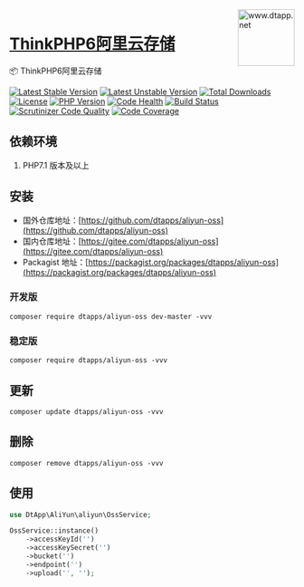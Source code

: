 <img align="right" width="100" src="https://kodo-cdn.dtapp.net/04/999e9f2f06d396968eacc10ce9bc8a.png" alt="www.dtapp.net"/>

<h1 align="left"><a href="https://www.dtapp.net/">ThinkPHP6阿里云存储</a></h1>

📦 ThinkPHP6阿里云存储

[![Latest Stable Version](https://poser.pugx.org/dtapps/aliyun-oss/v/stable)](https://packagist.org/packages/dtapps/aliyun-oss) 
[![Latest Unstable Version](https://poser.pugx.org/dtapps/aliyun-oss/v/unstable)](https://packagist.org/packages/dtapps/aliyun-oss) 
[![Total Downloads](https://poser.pugx.org/dtapps/aliyun-oss/downloads)](https://packagist.org/packages/dtapps/aliyun-oss) 
[![License](https://poser.pugx.org/dtapps/aliyun-oss/license)](https://packagist.org/packages/dtapps/aliyun-oss)
[![PHP Version](https://img.shields.io/badge/php-%3E%3D7.1-8892BF.svg)](http://www.php.net/)
[![Code Health](https://hn.devcloud.huaweicloud.com/codecheck/v1/codecheck/task/codehealth.svg?taskId=967ff699e95d485e84c4b821ac30a27e)](https://hn.devcloud.huaweicloud.com/codecheck/project/c7ff3e2d65674858bd363cb43ee6c35e/codecheck/task/967ff699e95d485e84c4b821ac30a27e/detail)
[![Build Status](https://travis-ci.org/dtapps/aliyun-oss.svg?branch=6.0)](https://travis-ci.org/dtapps/aliyun-oss)
[![Scrutinizer Code Quality](https://scrutinizer-ci.com/g/dtapps/aliyun-oss/badges/quality-score.png?b=6.0)](https://scrutinizer-ci.com/g/dtapps/aliyun-oss/?branch=6.0)
[![Code Coverage](https://scrutinizer-ci.com/g/dtapps/aliyun-oss/badges/coverage.png?b=6.0)](https://scrutinizer-ci.com/g/dtapps/aliyun-oss/?branch=6.0)

## 依赖环境

1. PHP7.1 版本及以上

## 安装

- 国外仓库地址：[https://github.com/dtapps/aliyun-oss](https://github.com/dtapps/aliyun-oss)
- 国内仓库地址：[https://gitee.com/dtapps/aliyun-oss](https://gitee.com/dtapps/aliyun-oss)
- Packagist 地址：[https://packagist.org/packages/dtapps/aliyun-oss](https://packagist.org/packages/dtapps/aliyun-oss)

### 开发版
```text
composer require dtapps/aliyun-oss dev-master -vvv
```

### 稳定版
```text
composer require dtapps/aliyun-oss -vvv
```

## 更新
```
composer update dtapps/aliyun-oss -vvv
```

## 删除
```
composer remove dtapps/aliyun-oss -vvv
```

## 使用
```php
use DtApp\AliYun\aliyun\OssService;

OssService::instance()
    ->accessKeyId('')
    ->accessKeySecret('')
    ->bucket('')
    ->endpoint('')
    ->upload('', '');
```
